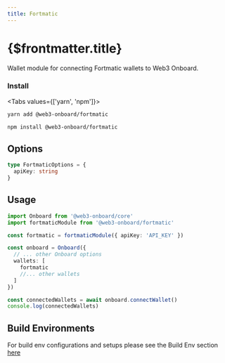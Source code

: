 ```yaml
---
title: Fortmatic
---
```


# {$frontmatter.title}

Wallet module for connecting Fortmatic wallets to Web3 Onboard.

### Install

<Tabs values={['yarn', 'npm']}>
<TabPanel value="yarn">

```sh copy
yarn add @web3-onboard/fortmatic
```

  </TabPanel>
  <TabPanel value="npm">

```sh copy
npm install @web3-onboard/fortmatic
```

  </TabPanel>
</Tabs>

## Options

```typescript
type FortmaticOptions = {
  apiKey: string
}
```

## Usage

```typescript
import Onboard from '@web3-onboard/core'
import fortmaticModule from '@web3-onboard/fortmatic'

const fortmatic = fortmaticModule({ apiKey: 'API_KEY' })

const onboard = Onboard({
  // ... other Onboard options
  wallets: [
    fortmatic
    //... other wallets
  ]
})

const connectedWallets = await onboard.connectWallet()
console.log(connectedWallets)
```

## Build Environments

For build env configurations and setups please see the Build Env section [here](/docs/modules/core#build-environments)
